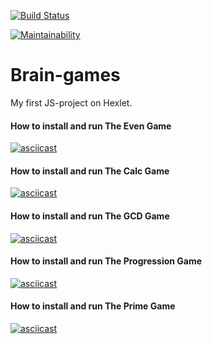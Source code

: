 [![Build Status](https://travis-ci.org/econavi/frontend-project-44.svg?branch=master)](https://travis-ci.org/econavi/frontend-project-44)

[![Maintainability](https://api.codeclimate.com/v1/badges/90d5a78fc1aae0987db2/maintainability)](https://codeclimate.com/github/econavi/frontend-project-44/maintainability)

# Brain-games
My first JS-project on Hexlet.

#### How to install and run The Even Game
[![asciicast](https://asciinema.org/a/fSVANOCq9DKtYN7Rel5CC5bhD.svg)](https://asciinema.org/a/fSVANOCq9DKtYN7Rel5CC5bhD)

#### How to install and run The Calc Game
[![asciicast](https://asciinema.org/a/LAtmdjKCyByNmuc7RNdbOvbwz.svg)](https://asciinema.org/a/LAtmdjKCyByNmuc7RNdbOvbwz)

#### How to install and run The GCD Game
[![asciicast](https://asciinema.org/a/HXCMZcMypCMc5iVXb4xK8eFci.svg)](https://asciinema.org/a/HXCMZcMypCMc5iVXb4xK8eFci)

#### How to install and run The Progression Game
[![asciicast](https://asciinema.org/a/mTwtnYXox7YtY83c3txFdLWcD.svg)](https://asciinema.org/a/mTwtnYXox7YtY83c3txFdLWcD)

#### How to install and run The Prime Game
[![asciicast](https://asciinema.org/a/pWuagjXFoVMHLCS9QHcETQvuV.svg)](https://asciinema.org/a/pWuagjXFoVMHLCS9QHcETQvuV)
